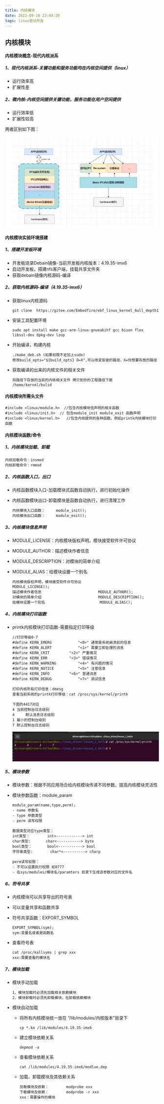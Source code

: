 ```yaml
---
title: 内核模块
date: 2022-09-10 22:04:20
tags: linux驱动开发
---
```


## 内核模块

#### 内核模块概念-现代内核派系

##### 1、现代内核派系-关键功能和服务功能均在内核空间提供（linux）

- 运行效率高
- 扩展性差

##### 2、微内核-内核空间提供关键功能，服务功能在用户空间提供

- 运行效率低
- 扩展性较高

两者区别如下图：

![image-20220909130421444](内核模块/image-20220909130421444.png)



#### 内核模块实验环境搭建

##### 1、搭建开发板环境

- 开发板烧录Debain镜像-当前开发板内核版本：4.19.35-imx6
- 启动开发板，搭建nfs客户端，挂载共享文件夹
- 获取debain镜像内核源码-编译

##### 2、获取内核源码-编译（4.19.35-imx6）

- 获取linux内核源码

  ```
  git clone  https://gitee.com/Embedfire/ebf_linux_kernel_6ull_depth1
  ```

- 安装工具配置环境

  ```
  sudo apt install make gcc-arm-linux-gnueabihf gcc bison flex libssl-dev dpkg-dev lzop
  ```

- 开始编译，构建内核

  ```
  ./make_deb.sh (如果权限不足加上sudo)
  修改build_opts="${build_opts} O=X",可以改变安装的路径，X=你想要存放的路径
  ```

- 获取编译的出来的内核文件的相关文件

  ```
  将路径下存放的当前的内核相关文件 拷贝到你的工程路径下面
  /home/kernel/bulid
  ```

#### 内核模块所需头文件

```
#include <linux/module.h>  //包含内核模块信声明的相关函数
#include <linux/init.h>	 // 包含module_init module_exit 函数声明
#include <linux/kernel.h>	//包含内核提供的各种函数，例如printk内核模块打印函数
```

#### 内核模块函数/命令

##### 1、内核模块加载、卸载

```
内核加载命令：insmod
内核卸载命令：rmmod
```

##### 2、内核函数入口，出口

- 内核函数模块入口-加载模块式函数自动执行，进行初始化操作

- 内核函数模块出口-卸载模块是函数自动执行，进行清理工作

  ```
  内核模块入口函数：		module_init();
  内核模块出口函数：		module_exit();
  ```

##### 3、内核模块信息声明

- MODULE_LICENSE：内核模块版权声明，模块接受软件许可协议

- MODULE_AUTHOR：描述模块作者信息

- MODULE_DESCRIPTION：对模块的简单介绍

- MODULE_ALIAS：给模块设置一个别名

  ```
  内核模块版权声明，模块接受软件许可协议			  		MODULE_LICENSE();
  描述模块作者信息							MODULE_AUTHOR();
  对模块的简单介绍							MODULE_DESCRIPTION();
  给模块设置一个别名							MODULE_ALIAS();
  ```

##### 4、内核模块打印函数

- printk内核模块打印函数-需要指定打印等级

  ```
  //打印等级0-7
  #define KERN_EMERG			"<0>" 通常是系统崩溃前的信息
  #define KERN_ALERT			"<1>" 需要立即处理的消息
  #define KERN_CRIT			"<2>" 严重情况
  #define KERN_ERR			"<3>" 错误情况
  #define KERN_WARNING			"<4>" 有问题的情况
  #define KERN_NOTICE			"<5>" 注意信息
  #define KERN_INFO			"<6>" 普通消息
  #define KERN_DEBUG			"<7>" 调试信息
  
  打印内核所有打印信息：dmesg
  查看当前系统的printk打印等级：cat /proc/sys/kernel/printk
  
  下图的4417对应
  4	当前控制台日志级别
  4 	默认消息日志级别
  1	最小的控制台级别
  7	默认控制台日志级别
  ```

  ![image-20220910225536855](内核模块/image-20220910225536855.png)

##### 5、模块参数

- 模块参数：根据不同应用场合给内核模块传递不同参数，提高内核模块灵活性

- 模块参数函数：module_param

  ```
  module_param(name,type,perm);
  - name 参数名
  - type 参数类型
  - perm 读写权限
  
  数据类型对应type类型：
  int类型：		int<------------> int
  char类型:		char<-----------> byte
  bool类型：		bool<-----------> bool
  字符串类型:		char*<----------> charp
  
  perm读写权限：
  - 不可以设置执行权限 如0777
  - 在sys/modules/模块名/paramters 目录下生成该参数对应的文件名
  ```

##### 6、符号共享

- 内核模块可以共享导出的符号表

- 可以变量共享和函数共享

- 符号共享函数：EXPORT_SYMBOL

  ```
  EXPORT_SYMBOL(sym);
  sym:变量名或者是函数名
  ```

- 查看符号表

  ```
  cat /proc/kallsyms | grep xxx
  xxx:需要查看的模块名
  ```


##### 7、模块加载

- 模块手动加载

  ```
  1、模块加载时必须先加载相关依赖模块
  2、模块卸载时必须先卸载模块，在卸载依赖模块
  ```

- 模块自动加载

  - 将所有内核模块统一放在 “/lib/modules/内核版本”目录下

    ```
    cp *.ko /lib/modules/4.19.35-imx6 
    ```

  - 建立模块依赖关系

    ```
    depmod -a
    ```

  - 查看模块依赖关系

    ```
    cat /lib/modules/4.19.35-imx6/modlue.dep
    ```

  - 加载、卸载模块及其依赖关系

    ```
    加载模块及依赖：		modprobe xxx
    下载模块及依赖：		modprobe -r xxx
    xxx：需要操作的模块
    ```

    


